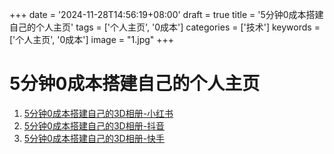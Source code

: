 +++
date = '2024-11-28T14:56:19+08:00'
draft = true
title = '5分钟0成本搭建自己的个人主页'
tags = ['个人主页', '0成本']
categories = ['技术']
keywords = ['个人主页', '0成本']
image = "1.jpg"
+++

# 5分钟0成本搭建自己的个人主页
1. [5分钟0成本搭建自己的3D相册-小红书]( http://xhslink.com/a/UryauhDhUoQ0)
2. [5分钟0成本搭建自己的3D相册-抖音](https://v.douyin.com/iDCMcbXf/) 
3. [5分钟0成本搭建自己的3D相册-快手](https://v.kuaishou.com/5pTaws)